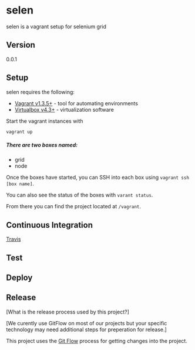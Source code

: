 selen
=====

selen is a vagrant setup for selenium grid  

Version
-------

0.0.1

Setup
-----

selen requires the following:

* [Vagrant v1.3.5+] - tool for automating environments
* [Virtualbox v4.3+] - virtualization software

Start the vagrant instances with

```bash
vagrant up
```
##### There are two boxes named:
* grid
* node

Once the boxes have started, you can SSH into each box using `vagrant ssh [box name]`.

You can also see the status of the boxes with `varant status`.

From there you can find the project located at `/vagrant`.

Continuous Integration
----------------------
[Travis](link)

Test
----

Deploy
------

Release
-------

[What is the release process used by this project?]

[We curently use GitFlow on most of our projects but your specific technology may need additional steps for preperation for release.]

This project uses the [Git Flow](https://confluence.meltdev.com/display/DEV/Git+Flow) process for getting changes into the project.

  [Vagrant v1.3.5+]: http://downloads.vagrantup.com/tags/v1.3.5
  [VirtualBox v4.3+]: https://www.virtualbox.org/wiki/Downloads